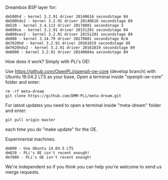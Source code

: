 Dreambox BSP layer for:
```
dm500hd - kernel 3.2.91 driver 20140616 secondstage 84
dm500hdv2 - kernel 3.2.91 driver 20140616 secondstage 89
dm520 - kernel 3.4.113 driver 20170801 secondstage 3
dm800se - kernel 3.2.91 driver 20151201 secondstage 84
dm800sev2 - kernel 3.2.91 driver 20151201 secondstage 89
dm900 - kernel 3.14.79 driver 20170801 secondstage N/A
dm7020hd - kernel 3.2.91 driver 20161019 secondstage 89
dm7020hdv2 - kernel 3.2.91 driver 20161019 secondstage 89
dm8000 - kernel 3.2.91 driver 20140604a secondstage 84
```
How does it work? Simply with PLi's OE!

Use https://github.com/OpenPLi/openpli-oe-core (develop branch) with Ubuntu 16.04.2 LTS as your base, Open a terminal inside "openpli-oe-core" folder and enter:
```
rm -rf meta-dream
git clone https://github.com/DMM-PLi/meta-dream.git
```
For latest updates you need to open a terminal inside "meta-dream" folder and enter:
```
git pull origin master
```
each time you do "make update" for the OE.

Experimental machines:
```
dm800 - Use Ubuntu 14.04.5 LTS
dm820 - PLi's OE isn't recent enough!
dm7080 - PLi's OE isn't recent enough!
```
We're independent so if you think you can help you're welcome to send us merge requests.
